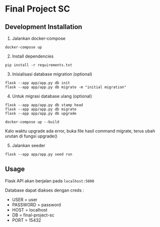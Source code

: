 # Final Project SC

## Development Installation
1. Jalankan docker-compose
```
docker-compose up
```
2. Install dependencies
```
pip install -r requirements.txt
```
3. Inisialisasi database migration (optional)
```
flask --app app/app.py db init
flask --app app/app.py db migrate -m "initial migration"
```
4. Untuk migrasi database ulang (optional)
```
flask --app app/app.py db stamp head
flask --app app/app.py db migrate
flask --app app/app.py db upgrade

docker-compose up --build
```
Kalo waktu upgrade ada error, buka file hasil command migrate, terus ubah urutan di fungsi upgrade()

5. Jalankan seeder
```
flask --app app/app.py seed run
```

## Usage
Flask API akan berjalan pada ```localhost:5000```


Database dapat diakses dengan creds :

- USER = user
- PASSWORD = password
- HOST = localhost
- DB = final-project-sc
- PORT = 15432

